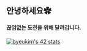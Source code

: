 ## 안녕하세요✿
#### 끊임없는 도전을 위해 달려갑니다.

[![byeukim's 42 stats](https://badge42.vercel.app/api/v2/cl1n3cqd8003509laoux7m0jr/stats?cursusId=21&coalitionId=88)](https://github.com/JaeSeoKim/badge42)

<!--
**bingu-k/bingu-k** is a ✨ _special_ ✨ repository because its `README.md` (this file) appears on your GitHub profile.

Here are some ideas to get you started:

- 🔭 I’m currently working on ...
- 🌱 I’m currently learning ...
- 👯 I’m looking to collaborate on ...
- 🤔 I’m looking for help with ...
- 💬 Ask me about ...
- 📫 How to reach me: ...
- 😄 Pronouns: ...
- ⚡ Fun fact: ...
-->
